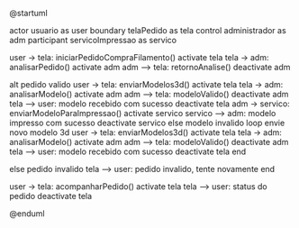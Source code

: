 @startuml 

actor usuario as user
boundary telaPedido as tela
control administrador as adm
participant servicoImpressao as servico

user -> tela: iniciarPedidoCompraFilamento()
activate tela
tela -> adm: analisarPedido()
activate adm
adm --> tela: retornoAnalise()
deactivate adm

alt pedido valido
    user -> tela: enviarModelos3d()
    activate tela
    tela -> adm: analisarModelo()
    activate adm
    adm --> tela: modeloValido()
    deactivate adm
    tela --> user: modelo recebido com sucesso
    deactivate tela
    adm -> servico: enviarModeloParaImpressao()
    activate servico
    servico --> adm: modelo impresso com sucesso
    deactivate servico
    else modelo invalido
    loop envie novo modelo 3d
        user -> tela: enviarModelos3d()
        activate tela
        tela -> adm: analisarModelo()
        activate adm
        adm --> tela: modeloValido()
        deactivate adm
        tela --> user: modelo recebido com sucesso
        deactivate tela
    end 

else pedido invalido
    tela --> user: pedido invalido, tente novamente
end

user -> tela: acompanharPedido()
activate tela
tela --> user: status do pedido
deactivate tela

@enduml
